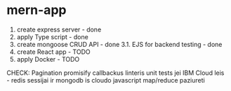 # mern-app

1. create express server - done
2. apply Type script - done
3. create mongoose CRUD API - done
3.1. EJS for backend testing - done
4. create React app - TODO
5. apply Docker - TODO


CHECK:
Pagination
promisify callbackus
linteris
unit tests
jei IBM Cloud leis - redis sessijai ir mongodb is cloudo
javascript map/reduce paziureti
